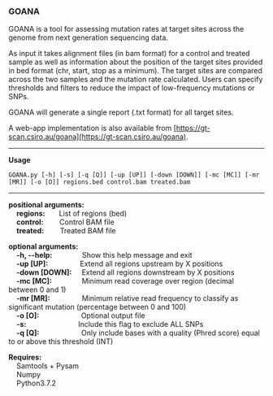 ### GOANA

GOANA is a tool for assessing mutation rates at target sites across the genome from next generation sequencing data.
 
As input it takes alignment files (in bam format) for a control and treated sample as well as information about the position of the target sites provided in bed format (chr, start, stop as a minimum). The target sites are compared across the two samples and the mutation rate calculated. Users can specify thresholds and filters to reduce the impact of low-frequency mutations or SNPs.
 
GOANA will generate a single report (.txt format) for all target sites.
 
A web-app implementation is also available from [https://gt-scan.csiro.au/goana](https://gt-scan.csiro.au/goana).

---
**Usage**  
```
GOANA.py [-h] [-s] [-q [Q]] [-up [UP]] [-down [DOWN]] [-mc [MC]] [-mr [MR]] [-o [O]] regions.bed control.bam treated.bam
```
---

__positional arguments:__  
&nbsp;&nbsp;&nbsp;&nbsp;__regions:__ &nbsp;&nbsp;&nbsp;&nbsp;&nbsp;      List of regions (bed)  
&nbsp;&nbsp;&nbsp;&nbsp;__control:__ &nbsp;&nbsp;&nbsp;&nbsp;&nbsp;&nbsp;      Control BAM file  
&nbsp;&nbsp;&nbsp;&nbsp;__treated:__ &nbsp;&nbsp;&nbsp;&nbsp;&nbsp;&nbsp;      Treated BAM file  
  
__optional arguments:__  
&nbsp;&nbsp;&nbsp;&nbsp;__-h, --help:__ &nbsp;&nbsp;&nbsp;&nbsp;&nbsp;&nbsp;&nbsp;&nbsp;&nbsp;&nbsp;&nbsp;&nbsp;&nbsp;  	 	Show this help message and exit  
&nbsp;&nbsp;&nbsp;&nbsp;__-up [UP]:__   &nbsp;&nbsp;&nbsp;&nbsp;&nbsp;&nbsp;&nbsp;&nbsp;&nbsp;&nbsp;&nbsp;&nbsp;&nbsp;&nbsp;		Extend all regions upstream by X positions  
&nbsp;&nbsp;&nbsp;&nbsp;__-down [DOWN]:__ 	&nbsp;&nbsp;&nbsp;&nbsp;Extend all regions downstream by X positions  
&nbsp;&nbsp;&nbsp;&nbsp;__-mc [MC]:__  &nbsp;&nbsp;&nbsp;&nbsp;&nbsp;&nbsp;&nbsp;&nbsp;&nbsp;&nbsp;&nbsp;&nbsp;&nbsp;    		Minimum read coverage over region (decimal between 0 and 1)  
&nbsp;&nbsp;&nbsp;&nbsp;__-mr [MR]:__  &nbsp;&nbsp;&nbsp;&nbsp;&nbsp;&nbsp;&nbsp;&nbsp;&nbsp;&nbsp;&nbsp;&nbsp;&nbsp;&nbsp;   		Minimum relative read frequency to classify as significant mutation (percentage between 0 and 100)  
&nbsp;&nbsp;&nbsp;&nbsp;__-o [O]:__
&nbsp;&nbsp;&nbsp;&nbsp;&nbsp;&nbsp;&nbsp;&nbsp;&nbsp;&nbsp;&nbsp;&nbsp;&nbsp;&nbsp;&nbsp;&nbsp;&nbsp;&nbsp;&nbsp; Optional output file   
&nbsp;&nbsp;&nbsp;&nbsp;__-s:__
&nbsp;&nbsp;&nbsp;&nbsp;&nbsp;&nbsp;&nbsp;&nbsp;&nbsp;&nbsp;&nbsp;&nbsp;&nbsp;&nbsp;&nbsp;&nbsp;&nbsp;&nbsp;&nbsp;&nbsp;&nbsp;&nbsp;&nbsp;&nbsp; Include this flag to exclude ALL SNPs  
&nbsp;&nbsp;&nbsp;&nbsp;__-q [Q]:__
&nbsp;&nbsp;&nbsp;&nbsp;&nbsp;&nbsp;&nbsp;&nbsp;&nbsp;&nbsp;&nbsp;&nbsp;&nbsp;&nbsp;&nbsp;&nbsp;&nbsp;&nbsp;&nbsp; Only include bases with a quality (Phred score) equal to or above this threshold (INT)

  
__Requires:__  
&nbsp;&nbsp;&nbsp;&nbsp;Samtools + Pysam  
&nbsp;&nbsp;&nbsp;&nbsp;Numpy  
&nbsp;&nbsp;&nbsp;&nbsp;Python3.7.2
